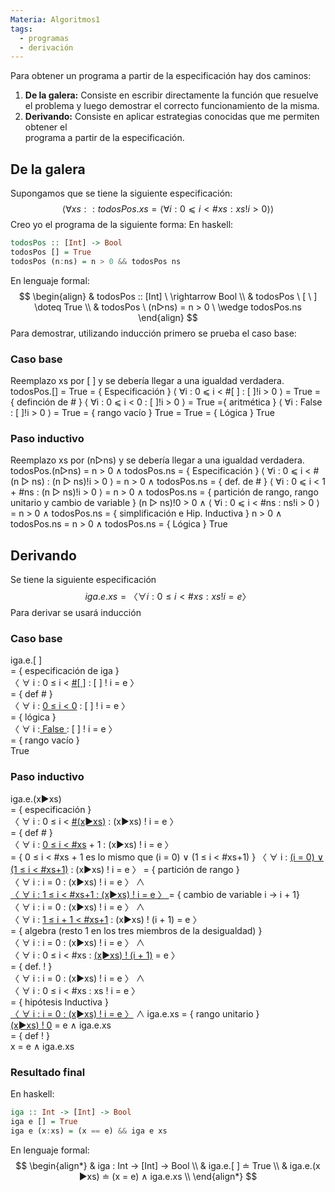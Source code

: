 ```yaml
---
Materia: Algoritmos1
tags:
  - programas
  - derivación
---
```

Para obtener un programa a partir de la especificación hay dos caminos:
1. **De la galera:** Consiste en escribir directamente la función que resuelve el problema y luego demostrar el correcto funcionamiento de la misma.
2. **Derivando:** Consiste en aplicar estrategias conocidas que me permiten obtener el  
	programa a partir de la especificación.

## De la galera
Supongamos que se tiene la siguiente especificación:
$$
⟨ ∀ xs : : todosPos.xs = ⟨ ∀i : 0 ⩽ i < \#xs : xs!i > 0 ⟩ ⟩
$$
Creo yo el programa de la siguiente forma:
En haskell:
```haskell
todosPos :: [Int] -> Bool
todosPos [] = True
todosPos (n:ns) = n > 0 && todosPos ns
```
En lenguaje formal:
$$
\begin{align}
& todosPos :: [Int] \ \rightarrow Bool \\
& todosPos \ [ \ ] \doteq True \\
& todosPos \ (n▷ns) = n > 0 \ \wedge todosPos.ns
\end{align}
$$
Para demostrar, utilizando inducción primero se prueba el caso base:
### Caso base
Reemplazo xs por [ ] y se debería llegar a una igualdad verdadera.
todosPos.[] = True
= { Especificación }
⟨ ∀i : 0 ⩽ i < #[ ] : [ ]!i > 0 ⟩ = True
= { definción de # } 
⟨ ∀i : 0 ⩽ i < 0 : [ ]!i > 0 ⟩ = True
={ aritmética }
⟨ ∀i : False : [ ]!i > 0 ⟩ = True
= { rango vacío }
True = True
= { Lógica }
True

### Paso inductivo
Reemplazo xs por (n▷ns) y se debería llegar a una igualdad verdadera.
todosPos.(n▷ns) = n > 0 ∧ todosPos.ns
= { Especificación }
⟨ ∀i : 0 ⩽ i < #(n ▷ ns) : (n ▷ ns)!i > 0 ⟩ = n > 0 ∧ todosPos.ns
= { def. de # }
⟨ ∀i : 0 ⩽ i < 1 + \#ns : (n ▷ ns)!i > 0 ⟩ = n > 0 ∧ todosPos.ns
= { partición de rango, rango unitario y cambio de variable }
(n ▷ ns)!0 > 0 ∧ ⟨ ∀i : 0 ⩽ i < \#ns : ns!i > 0 ⟩ = n > 0 ∧ todosPos.ns
= { simplificación e Hip. Inductiva }
n > 0 ∧ todosPos.ns = n > 0 ∧ todosPos.ns
= { Lógica }
True

## Derivando
Se tiene la siguiente especificación 
$$
iga.e.xs = 〈 ∀ i : 0 ≤ i < \#xs : xs ! i = e 〉
$$
Para derivar se usará inducción
### Caso base
iga.e.[ ]  
= { especificación de iga }  
〈 ∀ i : 0 ≤ i < <u>#[ ]</u> : [ ] ! i = e 〉  
= { def # }  
〈 ∀ i : <u>0 ≤ i < 0</u> : [ ] ! i = e 〉  
= { lógica }  
〈 ∀ i :<u> False </u>: [ ] ! i = e 〉  
= { rango vacío }  
True

### Paso inductivo
iga.e.(x►xs)  
= { especificación }  
〈 ∀ i : 0 ≤ i < <u>#(x►xs)</u> : (x►xs) ! i = e 〉  
= { def # }  
〈 ∀ i : <u>0 ≤ i < \#xs</u> + 1 : (x►xs) ! i = e 〉  
= { 0 ≤ i < \#xs + 1 es lo mismo que (i = 0) ∨ (1 ≤ i < \#xs+1) }
〈 ∀ i : <u>(i = 0) ∨ (1 ≤ i < \#xs+1)</u> : (x►xs) ! i = e 〉 
= { partición de rango }  
〈 ∀ i : i = 0 : (x►xs) ! i = e 〉 ∧  
<u>〈 ∀ i : 1 ≤ i < \#xs+1 : (x►xs) ! i = e 〉 </u>
= { cambio de variable i → i + 1}  
〈 ∀ i : i = 0 : (x►xs) ! i = e 〉 ∧  
〈 ∀ i : <u>1 ≤ i + 1 < \#xs+1</u> : (x►xs) ! (i + 1) = e 〉  
= { algebra (resto 1 en los tres miembros de la desigualdad) }  
〈 ∀ i : i = 0 : (x►xs) ! i = e 〉 ∧  
〈 ∀ i : 0 ≤ i < \#xs : <u>(x►xs) ! (i + 1)</u> = e 〉  
= { def. ! }  
〈 ∀ i : i = 0 : (x►xs) ! i = e 〉 ∧  
〈 ∀ i : 0 ≤ i < \#xs : xs ! i = e 〉  
= { hipótesis Inductiva }  
<u>〈 ∀ i : i = 0 : (x►xs) ! i = e 〉</u> ∧ iga.e.xs
= { rango unitario }  
<u>(x►xs) ! 0</u> = e ∧ iga.e.xs  
= { def ! }  
x = e ∧ iga.e.xs

### Resultado final
En haskell:
```haskell
iga :: Int -> [Int] -> Bool
iga e [] = True
iga e (x:xs) = (x == e) && iga e xs
```

En lenguaje formal:
$$
\begin{align*}
& iga : Int -> [Int] -> Bool   \\
& iga.e.[ ] ≐ True  \\
& iga.e.(x ►xs) ≐ (x = e) ∧ iga.e.xs \\
\end{align*}
$$

